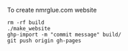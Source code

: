 To create nmrglue.com website

```
rm -rf build
./make_website
ghp-import -m "commit message" build/
git push origin gh-pages
```
